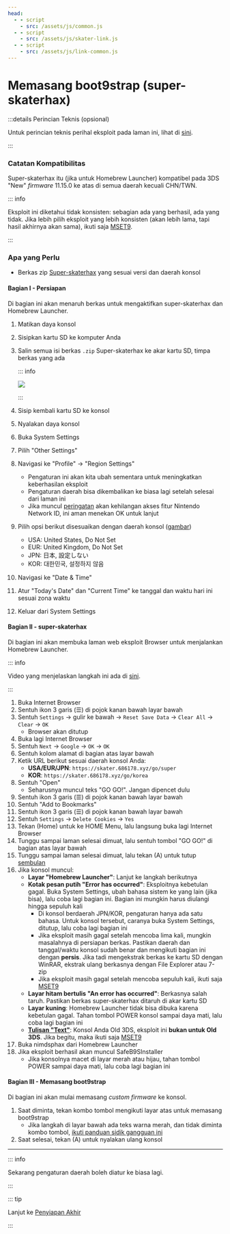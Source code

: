 ```yaml
---
head:
  - - script
    - src: /assets/js/common.js
  - - script
    - src: /assets/js/skater-link.js
  - - script
    - src: /assets/js/link-common.js
---
```


# Memasang boot9strap (super-skaterhax)

:::details Perincian Teknis (opsional)

Untuk perincian teknis perihal eksploit pada laman ini, lihat di [sini](https://github.com/zoogie/super-skaterhax).

:::

### Catatan Kompatibilitas

Super-skaterhax itu (jika untuk Homebrew Launcher) kompatibel pada 3DS "New" _firmware_ 11.15.0 ke atas di semua daerah kecuali CHN/TWN.

::: info

Eksploit ini diketahui tidak konsisten: sebagian ada yang berhasil, ada yang tidak. Jika lebih pilih eksploit yang lebih konsisten (akan lebih lama, tapi hasil akhirnya akan sama), ikuti saja [MSET9](installing-boot9strap-\(mset9\)).

:::

### Apa yang Perlu

- Berkas zip [Super-skaterhax](https://skater.nintendohomebrew.com) yang sesuai versi dan daerah konsol

#### Bagian I - Persiapan

Di bagian ini akan menaruh berkas untuk mengaktifkan super-skaterhax dan Homebrew Launcher.

1. Matikan daya konsol

2. Sisipkan kartu SD ke komputer Anda

3. Salin semua isi berkas `.zip` Super-skaterhax ke akar kartu SD, timpa berkas yang ada

    ::: info

    ![](/images/screenshots/skaterhax/skater-root-layout.png)

    :::

4. Sisip kembali kartu SD ke konsol

5. Nyalakan daya konsol

6. Buka System Settings

7. Pilih "Other Settings"

8. Navigasi ke "Profile" -> "Region Settings"
    - Pengaturan ini akan kita ubah sementara untuk meningkatkan keberhasilan eksploit
    - Pengaturan daerah bisa dikembalikan ke biasa lagi setelah selesai dari laman ini
    - Jika muncul [peringatan](/images/screenshots/skaterhax/country-change-notice.png) akan kehilangan akses fitur Nintendo Network ID, ini aman menekan OK untuk lanjut

9. Pilih opsi berikut disesuaikan dengan daerah konsol ([gambar](/images/screenshots/skaterhax/skater-lang.png))
    - USA: United States, Do Not Set
    - EUR: United Kingdom, Do Not Set
    - JPN: 日本, 設定しない
    - KOR: 대한민국, 설정하지 않음

10. Navigasi ke "Date & Time"

11. Atur "Today's Date" dan "Current Time" ke tanggal dan waktu hari ini sesuai zona waktu

12. Keluar dari System Settings

#### Bagian II - super-skaterhax

Di bagian ini akan membuka laman web eksploit Browser untuk menjalankan Homebrew Launcher.

::: info

Video yang menjelaskan langkah ini ada di [sini](https://www.youtube.com/watch?v=DEcZB72vJts).

:::

1. Buka Internet Browser
2. Sentuh ikon 3 garis (☰) di pojok kanan bawah layar bawah
3. Sentuh `Settings` -> gulir ke bawah -> `Reset Save Data` -> `Clear All` -> `Clear` -> `OK`
    - Browser akan ditutup
4. Buka lagi Internet Browser
5. Sentuh `Next` -> `Google` -> `OK` -> `OK`
6. Sentuh kolom alamat di bagian atas layar bawah
7. Ketik URL berikut sesuai daerah konsol Anda:
    - **USA/EUR/JPN**: `https://skater.686178.xyz/go/super`
    - **KOR**: `https://skater.686178.xyz/go/korea`
8. Sentuh "Open"
    - Seharusnya muncul teks "GO GO!". Jangan dipencet dulu
9. Sentuh ikon 3 garis (☰) di pojok kanan bawah layar bawah
10. Sentuh "Add to Bookmarks"
11. Sentuh ikon 3 garis (☰) di pojok kanan bawah layar bawah
12. Sentuh `Settings` -> `Delete Cookies` -> `Yes`
13. Tekan (Home) untuk ke HOME Menu, lalu langsung buka lagi Internet Browser
14. Tunggu sampai laman selesai dimuat, lalu sentuh tombol "GO GO!" di bagian atas layar bawah
15. Tunggu sampai laman selesai dimuat, lalu tekan (A) untuk tutup [sembulan](/images/screenshots/skaterhax/skater-popup.png)
16. Jika konsol muncul:
    - **Layar "Homebrew Launcher"**: Lanjut ke langkah berikutnya
    - **Kotak pesan putih "Error has occurred"**: Eksploitnya kebetulan gagal. Buka System Settings, ubah bahasa sistem ke yang lain (jika bisa), lalu coba lagi bagian ini. Bagian ini mungkin harus diulangi hingga sepuluh kali
        - Di konsol berdaerah JPN/KOR, pengaturan hanya ada satu bahasa. Untuk konsol tersebut, caranya buka System Settings, ditutup, lalu coba lagi bagian ini
        - Jika eksploit masih gagal setelah mencoba lima kali, mungkin masalahnya di persiapan berkas. Pastikan daerah dan tanggal/waktu konsol sudah benar dan mengikuti bagian ini dengan **persis**. Jika tadi mengekstrak berkas ke kartu SD dengan WinRAR, ekstrak ulang berkasnya dengan File Explorer atau 7-zip
        - Jika eksploit masih gagal setelah mencoba sepuluh kali, ikuti saja [MSET9](installing-boot9strap-\(mset9\))
    - **Layar hitam bertulis "An error has occurred"**: Berkasnya salah taruh. Pastikan berkas super-skaterhax ditaruh di akar kartu SD
    - **Layar kuning**: Homebrew Launcher tidak bisa dibuka karena kebetulan gagal. Tahan tombol POWER konsol sampai daya mati, lalu coba lagi bagian ini
    - **[Tulisan "Text"](/images/screenshots/skaterhax/skater-old3ds.png)**: Konsol Anda Old 3DS, eksploit ini **bukan untuk Old 3DS**. Jika begitu, maka ikuti saja [MSET9](installing-boot9strap-\(mset9\))
17. Buka nimdsphax dari Homebrew Launcher
18. Jika eksploit berhasil akan muncul SafeB9SInstaller
    - Jika konsolnya macet di layar merah atau hijau, tahan tombol POWER sampai daya mati, lalu coba lagi bagian ini

#### Bagian III - Memasang boot9strap

Di bagian ini akan mulai memasang _custom firmware_ ke konsol.

1. Saat diminta, tekan kombo tombol mengikuti layar atas untuk memasang boot9strap
    - Jika langkah di layar bawah ada teks warna merah, dan tidak diminta kombo tombol, [ikuti panduan sidik gangguan ini](troubleshooting-super-skaterhax)
2. Saat selesai, tekan (A) untuk nyalakan ulang konsol

<!--@include: ./_include/configure-luma3ds.md -->

<!--@include: ./_include/luma3ds-installed-note.md -->

___

::: info

Sekarang pengaturan daerah boleh diatur ke biasa lagi.

:::

::: tip

Lanjut ke [Penyiapan Akhir](finalizing-setup)

:::
